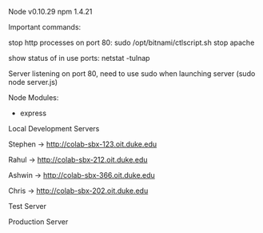 Node v0.10.29
npm 1.4.21

Important commands:

stop http processes on port 80:  sudo /opt/bitnami/ctlscript.sh stop apache


show status of in use ports: netstat -tulnap



Server listening on port 80, need to use sudo when launching server (sudo node server.js)

Node Modules:

- express

Local Development Servers

Stephen -> http://colab-sbx-123.oit.duke.edu

Rahul -> http://colab-sbx-212.oit.duke.edu

Ashwin -> http://colab-sbx-366.oit.duke.edu

Chris -> http://colab-sbx-202.oit.duke.edu



Test Server


Production Server



